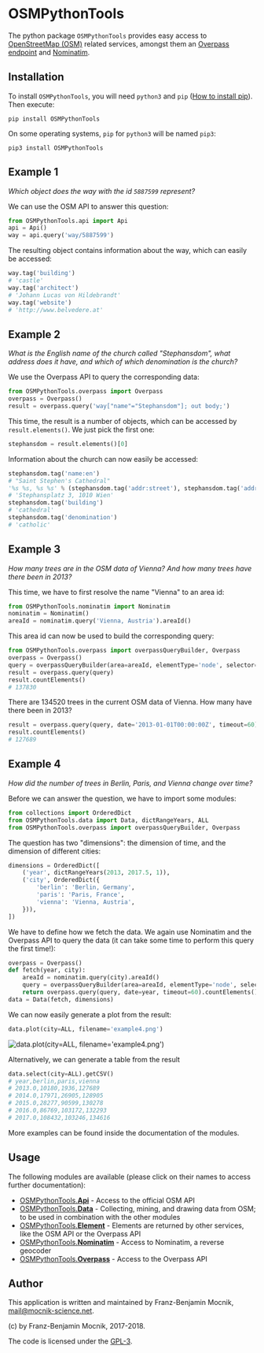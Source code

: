 # OSMPythonTools

The python package `OSMPythonTools` provides easy access to [OpenStreetMap (OSM)](http://www.openstreetmap.org) related services, amongst them an [Overpass endpoint](http://wiki.openstreetmap.org/wiki/Overpass_API) and [Nominatim](http://nominatim.openstreetmap.org).

## Installation

To install `OSMPythonTools`, you will need `python3` and `pip` ([How to install pip](https://pip.pypa.io/en/stable/installing/)). Then execute:
```shell
pip install OSMPythonTools
```
On some operating systems, `pip` for `python3` will be named `pip3`:
```shell
pip3 install OSMPythonTools
```

## Example 1

*Which object does the way with the id `5887599` represent?*

We can use the OSM API to answer this question:
```python
from OSMPythonTools.api import Api
api = Api()
way = api.query('way/5887599')
```
The resulting object contains information about the way, which can easily be accessed:
```python
way.tag('building')
# 'castle'
way.tag('architect')
# 'Johann Lucas von Hildebrandt'
way.tag('website')
# 'http://www.belvedere.at'
```

## Example 2

*What is the English name of the church called "Stephansdom", what address does it have, and which of which denomination is the church?*

We use the Overpass API to query the corresponding data:
```python
from OSMPythonTools.overpass import Overpass
overpass = Overpass()
result = overpass.query('way["name"="Stephansdom"]; out body;')
```
This time, the result is a number of objects, which can be accessed by `result.elements()`. We just pick the first one: 
```python
stephansdom = result.elements()[0]
```
Information about the church can now easily be accessed:
```python
stephansdom.tag('name:en')
# "Saint Stephen's Cathedral"
'%s %s, %s %s' % (stephansdom.tag('addr:street'), stephansdom.tag('addr:housenumber'), stephansdom.tag('addr:postcode'), stephansdom.tag('addr:city'))
# 'Stephansplatz 3, 1010 Wien'
stephansdom.tag('building')
# 'cathedral'
stephansdom.tag('denomination')
# 'catholic'
```

## Example 3

*How many trees are in the OSM data of Vienna? And how many trees have there been in 2013?*

This time, we have to first resolve the name "Vienna" to an area id:
```python
from OSMPythonTools.nominatim import Nominatim
nominatim = Nominatim()
areaId = nominatim.query('Vienna, Austria').areaId()
```
This area id can now be used to build the corresponding query:
```python
from OSMPythonTools.overpass import overpassQueryBuilder, Overpass
overpass = Overpass()
query = overpassQueryBuilder(area=areaId, elementType='node', selector='"natural"="tree"', out='count')
result = overpass.query(query)
result.countElements()
# 137830
```
There are 134520 trees in the current OSM data of Vienna. How many have there been in 2013?
```python
result = overpass.query(query, date='2013-01-01T00:00:00Z', timeout=60)
result.countElements()
# 127689
```

## Example 4

*How did the number of trees in Berlin, Paris, and Vienna change over time?*

Before we can answer the question, we have to import some modules:
```python
from collections import OrderedDict
from OSMPythonTools.data import Data, dictRangeYears, ALL
from OSMPythonTools.overpass import overpassQueryBuilder, Overpass
```
The question has two "dimensions": the dimension of time, and the dimension of different cities:
```python
dimensions = OrderedDict([
    ('year', dictRangeYears(2013, 2017.5, 1)),
    ('city', OrderedDict({
        'berlin': 'Berlin, Germany',
        'paris': 'Paris, France',
        'vienna': 'Vienna, Austria',
    })),
])
```
We have to define how we fetch the data. We again use Nominatim and the Overpass API to query the data (it can take some time to perform this query the first time!):
```python
overpass = Overpass()
def fetch(year, city):
    areaId = nominatim.query(city).areaId()
    query = overpassQueryBuilder(area=areaId, elementType='node', selector='"natural"="tree"', out='count')
    return overpass.query(query, date=year, timeout=60).countElements()
data = Data(fetch, dimensions)
```
We can now easily generate a plot from the result:
```python
data.plot(city=ALL, filename='example4.png')
```

![data.plot(city=ALL, filename='example4.png')](https://github.com/mocnik-science/osm-python-tools/blob/master/examples/example4.png)

Alternatively, we can generate a table from the result
```python
data.select(city=ALL).getCSV()
# year,berlin,paris,vienna
# 2013.0,10180,1936,127689
# 2014.0,17971,26905,128905
# 2015.0,28277,90599,130278
# 2016.0,86769,103172,132293
# 2017.0,108432,103246,134616
```

More examples can be found inside the documentation of the modules.

## Usage

The following modules are available (please click on their names to access further documentation):

* [OSMPythonTools.**Api**](docs/api.md) - Access to the official OSM API
* [OSMPythonTools.**Data**](docs/data.md) - Collecting, mining, and drawing data from OSM; to be used in combination with the other modules
* [OSMPythonTools.**Element**](docs/element.md) - Elements are returned by other services, like the OSM API or the Overpass API
* [OSMPythonTools.**Nominatim**](docs/nominatim.md) - Access to Nominatim, a reverse geocoder
* [OSMPythonTools.**Overpass**](docs/overpass.md) - Access to the Overpass API

## Author

This application is written and maintained by Franz-Benjamin Mocnik, <mail@mocnik-science.net>.

(c) by Franz-Benjamin Mocnik, 2017-2018.

The code is licensed under the [GPL-3](https://github.com/mocnik-science/osm-python-tools/blob/master/LICENSE.md).
